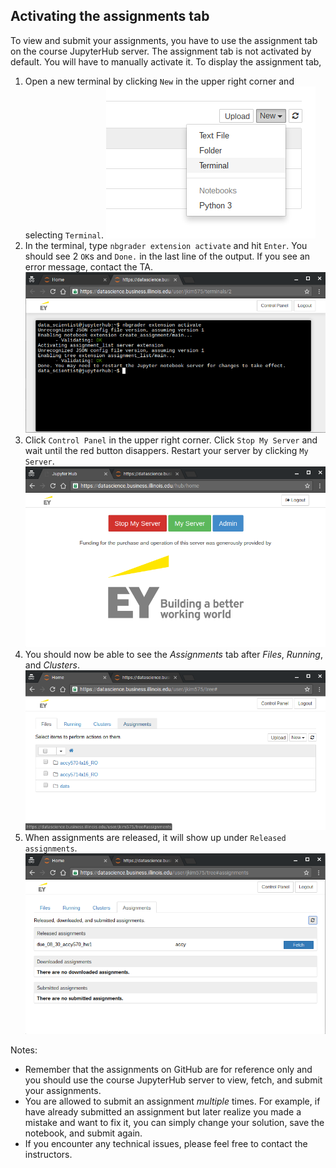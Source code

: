 ## Activating the assignments tab

To view and submit your assignments, you have to use the assignment tab on
the course JupyterHub server. The assignment tab is not activated by default.
You will have to manually activate it. To display the assignment tab,

1. Open a new terminal by clicking `New` in the upper right corner and
   selecting `Terminal`.
   ![](images/new_terminal.png)
2. In the terminal, type `nbgrader extension activate` and hit `Enter`. You
   should see 2 `OK`s and `Done.` in the last line of the output. If you see an
   error message, contact the TA.
   ![](images/nbgrader_extension_activate.png)
3. Click `Control Panel` in the upper right corner. Click `Stop My Server` and
   wait until the red button disappers. Restart your server by clicking
   `My Server`.
   ![](images/control_panel.png)
4. You should now be able to see the *Assignments* tab after _Files_,
   _Running_, and _Clusters_.
   ![](images/assignments_tab.png)
5. When assignments are released, it will show up under `Released assignments`.
   ![](images/assignments_tab_first_assignment.png)

Notes:

- Remember that the assignments on GitHub are for reference only and you should
  use the course JupyterHub server to view, fetch, and submit your assignments.
- You are allowed to submit an assignment *multiple* times. For example, if have
  already submitted an assignment but later realize you made a mistake and want
  to fix it, you can simply change your solution, save the notebook, and submit
  again.
- If you encounter any technical issues, please feel free to contact the
  instructors.
